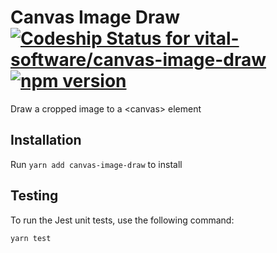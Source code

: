 # Canvas Image Draw [ ![Codeship Status for vital-software/canvas-image-draw](https://app.codeship.com/projects/663c3a00-f4f2-0135-b2f7-7e39333df641/status?branch=master)](https://app.codeship.com/projects/273447) [![npm version](https://badge.fury.io/js/canvas-image-draw.svg)](https://badge.fury.io/js/canvas-image-draw)
Draw a cropped image to a &lt;canvas&gt; element


## Installation
Run `yarn add canvas-image-draw` to install

## Testing
To run the Jest unit tests, use the following command:

	yarn test
